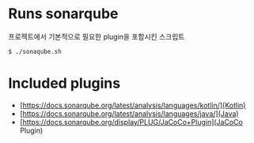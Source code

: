 # Runs sonarqube

프로젝트에서 기본적으로 필요한 plugin을 포함시킨 스크립트

```bash
$ ./sonaqube.sh
```


# Included plugins

- [https://docs.sonarqube.org/latest/analysis/languages/kotlin/](Kotlin)
- [https://docs.sonarqube.org/latest/analysis/languages/java/](Java)
- [https://docs.sonarqube.org/display/PLUG/JaCoCo+Plugin](JaCoCo Plugin)
